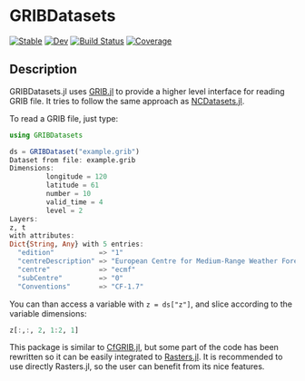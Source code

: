 # GRIBDatasets

[![Stable](https://img.shields.io/badge/docs-stable-blue.svg)](https://tcarion.github.io/GRIBDatasets.jl/stable/)
[![Dev](https://img.shields.io/badge/docs-dev-blue.svg)](https://tcarion.github.io/GRIBDatasets.jl/dev/)
[![Build Status](https://github.com/tcarion/GRIBDatasets.jl/actions/workflows/CI.yml/badge.svg?branch=main)](https://github.com/tcarion/GRIBDatasets.jl/actions/workflows/CI.yml?query=branch%3Amain)
[![Coverage](https://codecov.io/gh/tcarion/GRIBDatasets.jl/branch/main/graph/badge.svg)](https://codecov.io/gh/tcarion/GRIBDatasets.jl)

## Description

GRIBDatasets.jl uses [GRIB.jl](https://weech.github.io/GRIB.jl) to provide a higher level interface for reading GRIB file. It tries to follow the same approach as [NCDatasets.jl](https://github.com/JuliaGeo/NetCDF.jl).

To read a GRIB file, just type:

```julia
using GRIBDatasets

ds = GRIBDataset("example.grib")
Dataset from file: example.grib
Dimensions:
         longitude = 120
         latitude = 61
         number = 10
         valid_time = 4
         level = 2
Layers:
z, t
with attributes:
Dict{String, Any} with 5 entries:
  "edition"           => "1"
  "centreDescription" => "European Centre for Medium-Range Weather Forecasts"
  "centre"            => "ecmf"
  "subCentre"         => "0"
  "Conventions"       => "CF-1.7"
```

You can than access a variable with `z = ds["z"]`, and slice according to the variable dimensions:

```julia
z[:,:, 2, 1:2, 1]
```

This package is similar to [CfGRIB.jl](https://github.com/ecmwf/cfgrib.jl), but some part of the code has been rewritten so it can be easily integrated to [Rasters.jl](https://github.com/rafaqz/Rasters.jl). It is recommended to use directly Rasters.jl, so the user can benefit from its nice features.
